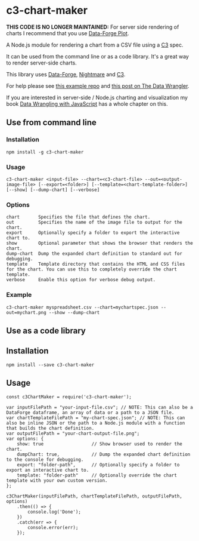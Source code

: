 # c3-chart-maker

**THIS CODE IS NO LONGER MAINTAINED:** 
For server side rendering of charts I recommend that you use [Data-Forge Plot](https://www.npmjs.com/package/data-forge-plot).

A Node.js module for rendering a chart from a CSV file using a [C3](http://c3js.org/) spec.

It can be used from the command line or as a code library.
It's a great way to render server-side charts.

This library uses [Data-Forge](http://www.data-forge-js.com/), [Nightmare](http://www.nightmarejs.org/) and [C3](http://c3js.org/).

For help please see [this example repo](https://github.com/ashleydavis/nodejs-chart-rendering-example) and [this post on The Data Wrangler](http://www.the-data-wrangler.com/node-js-chart-rendering-with-c3-and-nightmare/).

If you are interested in server-side / Node.js charting and visualization my book [Data Wrangling with JavaScript](http://bit.ly/2t2cJu2) has a whole chapter on this.

## Use from command line

### Installation

    npm install -g c3-chart-maker

### Usage

    c3-chart-maker <input-file> --chart=<c3-chart-file> --out=<output-image-file> [--export=<folder>] [--template=<chart-template-folder>] [--show] [--dump-chart] [--verbose]

### Options

    chart       Specifies the file that defines the chart.
    out         Specifies the name of the image file to output for the chart.
    export      Optionally specify a folder to export the interactive chart to.
    show        Optional parameter that shows the browser that renders the chart.
    dump-chart  Dump the expanded chart definition to standard out for debugging.
    template    Template directory that contains the HTML and CSS files for the chart. You can use this to completely override the chart template.
    verbose     Enable this option for verbose debug output.


### Example

    c3-chart-maker myspreadsheet.csv --chart=mychartspec.json --out=mychart.png --show --dump-chart 

## Use as a code library

## Installation

    npm install --save c3-chart-maker

## Usage

    const c3ChartMaker = require('c3-chart-maker');
    
    var inputFilePath = "your-input-file.csv"; // NOTE: This can also be a DataForge dataframe, an array of data or a path to a JSON file.
    var chartTemplateFilePath = "my-chart-spec.json"; // NOTE: This can also be inline JSON or the path to a Node.js module with a function that builds the chart definition.
    var outputFilePath = "your-chart-output-file.png";
    var options: {
        show: true                  // Show browser used to render the chart.
        dumpChart: true,            // Dump the expanded chart definition to the console for debugging.
        export: "folder-path",      // Optionally specify a folder to export an interactive chart to.
        template: "folder-path"     // Optionally override the chart template with your own custom version.
    };

    c3ChartMaker(inputFilePath, chartTemplateFilePath, outputFilePath, options)
        .then(() => { 
            console.log('Done');
        })
        .catch(err => {
            console.error(err);
        });
